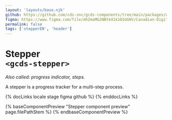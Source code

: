 ```yaml
---
layout: 'layouts/base.njk'
github: https://github.com/cds-snc/gcds-components/tree/main/packages/web/src/components/gcds-stepper
figma: https://www.figma.com/file/mh2maMG2NBtk41k1O1UGHV/Canadian-Digital-Service%E2%80%A8---GC-Design-System?type=design&node-id=970-2581&mode=design&t=qwNFRgCKhnoUtRXO-0
permalink: false
tags: ['stepperEN', 'header']
---
```


# Stepper <br>`<gcds-stepper>`

_Also called: progress indicator, steps._

A stepper is a progress tracker for a multi-step process.

{% docLinks locale stage figma github %}
{% enddocLinks %}

{% baseComponentPreview "Stepper component preview" page.filePathStem %}
{% endbaseComponentPreview %}
